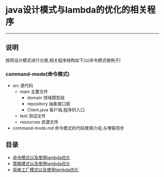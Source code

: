 # java设计模式与lambda的优化的相关程序
---
## 说明
按照设计模式进行分类,相关程序结构如下(以命令模式做例子)
### command-mode(命令模式)
- src 源代码
    - main 主要文件
        - domain 领域模型层
        - repository 抽象接口层
        - Client.java 客户端,程序的入口
    - test 测试文件
    - resources 资源文件
- command-mode.md 命令模式的代码使用介绍,与博客同步

## 目录
- [命令模式以及使用lambda优化](https://github.com/xhyrzldf/design-patterns/blob/master/command-mode/command-mode.md)
- [策略模式以及使用lambda优化](https://github.com/xhyrzldf/design-patterns/blob/master/strategy-mode/strategy-mode.md)
- [简单工厂模式以及使用lambda优化](https://github.com/xhyrzldf/design-patterns/blob/master/simple-factory-mode/simple-factory-mode.md)